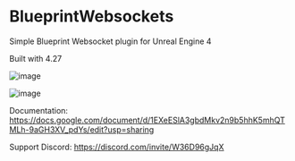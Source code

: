 # BlueprintWebsockets
Simple Blueprint Websocket plugin for Unreal Engine 4

Built with 4.27

![image](https://user-images.githubusercontent.com/21158549/155652050-8efb4b20-ff9e-4666-bbe8-174ffbcca76c.png)


![image](https://user-images.githubusercontent.com/21158549/155652245-0049aacb-6cd4-47a6-a6cf-ff617f73b854.png)

Documentation: https://docs.google.com/document/d/1EXeESlA3gbdMkv2n9b5hhK5mhQTMLh-9aGH3XV_pdYs/edit?usp=sharing

Support Discord: https://discord.com/invite/W36D96gJqX

